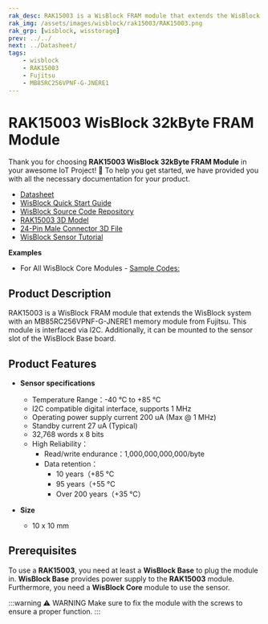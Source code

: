```yaml
---
rak_desc: RAK15003 is a WisBlock FRAM module that extends the WisBlock system with an MB85RC256VPNF-G-JNERE1 memory module from Fujitsu.
rak_img: /assets/images/wisblock/rak15003/RAK15003.png
rak_grp: [wisblock, wisstorage]
prev: ../../
next: ../Datasheet/
tags:
    - wisblock
    - RAK15003
    - Fujitsu
    - MB85RC256VPNF-G-JNERE1
---
```


# RAK15003 WisBlock 32kByte FRAM Module

Thank you for choosing **RAK15003 WisBlock 32kByte FRAM Module** in your awesome IoT Project! 🎉 To help you get started, we have provided you with all the necessary documentation for your product.

* [Datasheet](../Datasheet/)
* <a href="../../Quickstart/" target="_blank">WisBlock Quick Start Guide</a>
* [WisBlock Source Code Repository](https://github.com/RAKWireless/WisBlock/)
* [RAK15003 3D Model](https://downloads.rakwireless.com/3D_File/WisBlock/3D_RAK15003.stp)
* [24-Pin Male Connector 3D File](https://downloads.rakwireless.com/3D_File/Accessory/WisConnector/M24S1003K6M.stp)
* [WisBlock Sensor Tutorial](/Knowledge-Hub/Learn/WisBlock-Sensor-Tutorial/)

**Examples**

- For All WisBlock Core Modules - [Sample Codes:](https://github.com/RAKWireless/WisBlock/tree/master/examples/common/sensors/RAK15003_04_05_FRAM_Read_Write_MB85RC)

## Product Description

RAK15003 is a WisBlock FRAM module that extends the WisBlock system with an MB85RC256VPNF-G-JNERE1 memory module from Fujitsu. This module is interfaced via I2C. Additionally, it can be mounted to the sensor slot of the WisBlock Base board.

## Product Features

* **Sensor specifications**
    *  Temperature Range：-40&nbsp;°C to +85&nbsp;°C
    *  I2C compatible digital interface, supports 1&nbsp;MHz
    *  Operating power supply current 200&nbsp;uA (Max @ 1&nbsp;MHz)
    *  Standby current 27&nbsp;uA (Typical)
    *  32,768 words x 8 bits
    *  High Reliability：
       - Read/write endurance：1,000,000,000,000/byte
       - Data retention：
           - 10 years（+85&nbsp;°C
           - 95 years（+55&nbsp;°C
           - Over 200 years（+35&nbsp;°C）

* **Size**
    * 10 x 10&nbsp;mm

## Prerequisites

To use a **RAK15003**, you need at least a **WisBlock Base** to plug the module in. **WisBlock Base** provides power supply to the **RAK15003** module. Furthermore, you need a **WisBlock Core** module to use the sensor.

:::warning ⚠️ WARNING
Make sure to fix the module with the screws to ensure a proper function.
:::



